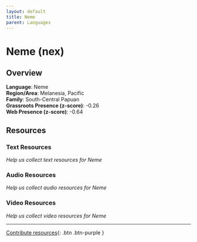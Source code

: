 ```yaml
---
layout: default
title: Neme
parent: Languages
---
```


# Neme (nex)

## Overview

**Language**: Neme  
**Region/Area**: Melanesia, Pacific  
**Family**: South-Central Papuan  
**Grassroots Presence (z-score)**: -0.26  
**Web Presence (z-score)**: -0.64  

## Resources

### Text Resources
*Help us collect text resources for Neme*

### Audio Resources
*Help us collect audio resources for Neme*

### Video Resources
*Help us collect video resources for Neme*

---

[Contribute resources](https://forms.office.com/e/1SfLJx3u1r){: .btn .btn-purple }
